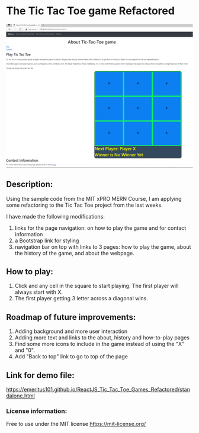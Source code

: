 # The Tic Tac Toe game Refactored

![name-of-you-image](https://github.com/emeritus101/ReactJS_TicTacToe_Game_Refactored/blob/main/SampleExerciseRefactoring.JPG)

## Description: 
Using the sample code from the MIT xPRO MERN Course, I am applying some refactoring to the Tic Tac Toe project from the last weeks. 

I have made the following modifications:

1. links for the page navigation: on how to play the game and for contact information
2. a Bootstrap link for styling
3. navigation bar on top with links to 3 pages: how to play the game, about the history of the game, and about the webpage.

## How to play:
1. Click and any cell in the square to start playing. The first player will always start with X.
2. The first player getting 3 letter across a diagonal wins.

## Roadmap of future improvements:
1. Adding background and more user interaction
2. Adding more text and links to the about, history and how-to-play pages
3. Find some more icons to include in the game instead of using the "X" and "0".
4. Add "Back to top" link to go to top of the page

## Link for demo file: 
<a hreaf="https://emeritus101.github.io/ReactJS_Tic_Tac_Toe_Games_Refactored/standalone.html" target="_blank">https://emeritus101.github.io/ReactJS_Tic_Tac_Toe_Games_Refactored/standalone.html</a>

### License information: 
Free to use under the MIT license https://mit-license.org/
